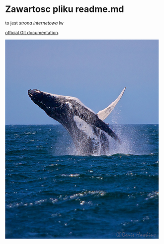 # Zawartosc pliku readme.md


to jest *strona internetowa* lw

[official Git documentation](https://git-scm.com/).

<img src="images/breaching_whale.jpg" alt="Walen" /> 
